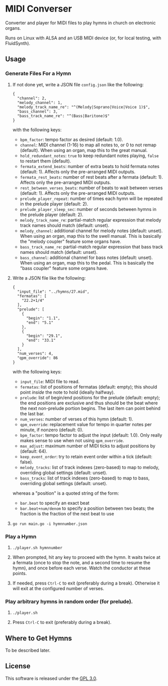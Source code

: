 # MIDI Converser

Converter and player for MIDI files to play hymns in church on electronic
organs.

Runs on Linux with ALSA and an USB MIDI device (or, for local testing, with
FluidSynth).

## Usage

### Generate Files For a Hymn

1. If not done yet, write a JSON file `config.json` like the following:

   ```
   {
     "channel": 2,
     "melody_channel": 1,
     "melody_track_name_re": "^(Melody|Soprano|Voice|Voice 1)$",
     "bass_channel": 3,
     "bass_track_name_re": "^(Bass|Baritone)$"
   }
   ```

   with the following keys:

   * `bpm_factor`: tempo factor as desired (default: 1.0).
   * `channel`: MIDI channel (1-16) to map all notes to, or 0 to not remap (default). When using an organ, map this to the great manual.
   * `hold_redundant_notes`: `true` to keep redundant notes playing, `false` to restart them (default).
   * `fermata_extend_beats`: number of extra beats to hold fermata notes (default: 1). Affects only the pre-arranged MIDI outputs.
   * `fermata_rest_beats`: number of rest beats after a fermata (default: 1). Affects only the pre-arranged MIDI outputs.
   * `rest_between_verses_beats`: number of beats to wait between verses (default: 1). Affects only the pre-arranged MIDI outputs.
   * `prelude_player_repeat`: number of times each hymn will be repeated in the prelude player (default: 2).
   * `prelude_player_sleep_sec`: number of seconds between hymns in the prelude player (default: 2).
   * `melody_track_name_re`: partial-match regular expression that melody track names should match (default: unset).
   * `melody_channel`: additional channel for melody notes (default: unset). When using an organ, map this to the swell manual. This is basically the "melody coupler" feature some organs have.
   * `bass_track_name_re`: partial-match regular expression that bass track names should match (default: unset).
   * `bass_channel`: additional channel for bass notes (default: unset). When using an organ, map this to the pedal. This is basically the "bass coupler" feature some organs have.

1. Write a JSON file like the following:

   ```
   {
     "input_file": "../hymns/27.mid",
     "fermatas": [
       "22.2+1/4"
     ],
     "prelude": [
       {
         "begin": "1.1",
         "end": "5.1"
       },
       {
         "begin": "29.1",
         "end": "33.1"
       }
     ],
     "num_verses": 4,
     "qpm_override": 86
   }
   ```

   with the following keys:

   * `input_file`: MIDI file to read.
   * `fermatas`: list of positions of fermatas (default: empty); this should point _inside_ the note to hold (ideally halfway).
   * `prelude`: list of begin/end positions for the prelude (default: empty); the end positions are exclusive and thus should be the beat where the next non-prelude portion begins. The last item can point behind the last bar.
   * `num_verses`: number of verses of this hymn (default: 1).
   * `qpm_override`: replacement value for tempo in quarter notes per minute, if nonzero (default: 0).
   * `bpm_factor`: tempo factor to adjust the input (default: 1.0). Only really makes sense to use when not using `qpm_override`.
   * `max_adjust`: maximum number of MIDI ticks to adjust positions by (default: 64).
   * `keep_event_order`: try to retain event order within a tick (default: false).
   * `melody_tracks`: list of track indexes (zero-based) to map to melody, overriding global settings (default: unset).
   * `bass_tracks`: list of track indexes (zero-based) to map to bass, overriding global settings (default: unset).

   whereas a "position" is a quoted string of the form:

   * `bar.beat` to specify an exact beat
   * `bar.beat+num/denom` to specify a position between two beats; the fraction is the fraction of the next beat to use

1. `go run main.go -i hymnnumber.json`

### Play a Hymn

1. `./player.sh hymnnumber`

1. When prompted, hit any key to proceed with the hymn. It waits twice at a
   fermata (once to stop the note, and a second time to resume the hymn), and
   once before each verse. Watch the conductor at these points.

1. If needed, press `Ctrl-C` to exit (preferably during a break). Otherwise it
   will exit at the configured number of verses.

### Play arbitrary hymns in random order (for prelude).

1. `./player.sh`

1. Press `Ctrl-C` to exit (preferably during a break).

## Where to Get Hymns

To be described later.

## License

This software is released under the [GPL 3.0](COPYING.md).
